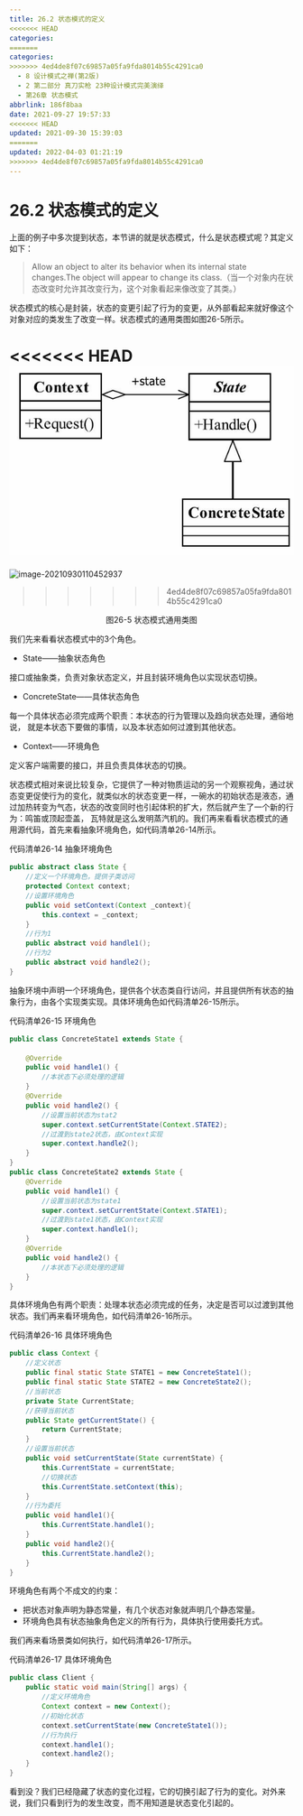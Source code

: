 ```yaml
---
title: 26.2 状态模式的定义
<<<<<<< HEAD
categories:
=======
categories: 
>>>>>>> 4ed4de8f07c69857a05fa9fda8014b55c4291ca0
  - 8 设计模式之禅(第2版)
  - 2 第二部分 真刀实枪 23种设计模式完美演绎
  - 第26章 状态模式
abbrlink: 186f8baa
date: 2021-09-27 19:57:33
<<<<<<< HEAD
updated: 2021-09-30 15:39:03
=======
updated: 2022-04-03 01:21:19
>>>>>>> 4ed4de8f07c69857a05fa9fda8014b55c4291ca0
---
```

# 26.2 状态模式的定义
上面的例子中多次提到状态，本节讲的就是状态模式，什么是状态模式呢？其定义如下：

> Allow an object to alter its behavior when its internal state changes.The object will appear to change its class.（当一个对象内在状态改变时允许其改变行为，这个对象看起来像改变了其类。）

状态模式的核心是封装，状态的变更引起了行为的变更，从外部看起来就好像这个对象对应的类发生了改变一样。状态模式的通用类图如图26-5所示。

<<<<<<< HEAD
![image-20210930110452937](https://raw.githubusercontent.com/lanlan2017/images/master/Blog/Sum/20210930110453.png)
=======
![image-20210930110452937](https://gitee.com/XiaoLan223/images/raw/master/Blog/Sum/20210930110453.png)
>>>>>>> 4ed4de8f07c69857a05fa9fda8014b55c4291ca0

<center>图26-5 状态模式通用类图</center>

我们先来看看状态模式中的3个角色。
- State——抽象状态角色

接口或抽象类，负责对象状态定义，并且封装环境角色以实现状态切换。
- ConcreteState——具体状态角色

每一个具体状态必须完成两个职责：本状态的行为管理以及趋向状态处理，通俗地说， 就是本状态下要做的事情，以及本状态如何过渡到其他状态。
- Context——环境角色

定义客户端需要的接口，并且负责具体状态的切换。

状态模式相对来说比较复杂，它提供了一种对物质运动的另一个观察视角，通过状态变更促使行为的变化，就类似水的状态变更一样，一碗水的初始状态是液态，通过加热转变为气态，状态的改变同时也引起体积的扩大，然后就产生了一个新的行为：鸣笛或顶起壶盖， 瓦特就是这么发明蒸汽机的。我们再来看看状态模式的通用源代码，首先来看抽象环境角色，如代码清单26-14所示。

代码清单26-14 抽象环境角色
```java
public abstract class State {
    //定义一个环境角色，提供子类访问
    protected Context context;
    //设置环境角色
    public void setContext(Context _context){
        this.context = _context;
    }
    //行为1
    public abstract void handle1();
    //行为2
    public abstract void handle2();
}
```
抽象环境中声明一个环境角色，提供各个状态类自行访问，并且提供所有状态的抽象行为，由各个实现类实现。具体环境角色如代码清单26-15所示。

代码清单26-15 环境角色
```java
public class ConcreteState1 extends State {
    
    @Override
    public void handle1() {
        //本状态下必须处理的逻辑
    }
    @Override
    public void handle2() {
        //设置当前状态为stat2
        super.context.setCurrentState(Context.STATE2);
        //过渡到state2状态，由Context实现
        super.context.handle2();
    }
}
public class ConcreteState2 extends State {
    @Override
    public void handle1() {
        //设置当前状态为state1
        super.context.setCurrentState(Context.STATE1);
        //过渡到state1状态，由Context实现
        super.context.handle1();
    }
    @Override
    public void handle2() {
        //本状态下必须处理的逻辑
    }
}
```
具体环境角色有两个职责：处理本状态必须完成的任务，决定是否可以过渡到其他状态。我们再来看环境角色，如代码清单26-16所示。

代码清单26-16 具体环境角色
```java
public class Context {
    //定义状态
    public final static State STATE1 = new ConcreteState1();
    public final static State STATE2 = new ConcreteState2();
    //当前状态
    private State CurrentState;
    //获得当前状态
    public State getCurrentState() {
        return CurrentState;
    }
    //设置当前状态
    public void setCurrentState(State currentState) {
        this.CurrentState = currentState;
        //切换状态
        this.CurrentState.setContext(this);
    }
    //行为委托
    public void handle1(){
        this.CurrentState.handle1();
    }
    public void handle2(){
        this.CurrentState.handle2();
    }
}
```
环境角色有两个不成文的约束：
- 把状态对象声明为静态常量，有几个状态对象就声明几个静态常量。
- 环境角色具有状态抽象角色定义的所有行为，具体执行使用委托方式。

我们再来看场景类如何执行，如代码清单26-17所示。

代码清单26-17 具体环境角色
```java
public class Client {
    public static void main(String[] args) {
        //定义环境角色
        Context context = new Context();
        //初始化状态
        context.setCurrentState(new ConcreteState1());
        //行为执行
        context.handle1();
        context.handle2();
    }
}
```
看到没？我们已经隐藏了状态的变化过程，它的切换引起了行为的变化。对外来说，我们只看到行为的发生改变，而不用知道是状态变化引起的。

